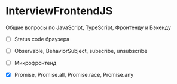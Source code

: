 # InterviewFrontendJS
Общие вопросы по JavaScript, TypeScript, Фронтенду и Бэкенду
- [ ] Status code браузера
- [ ] Observable, BehaviorSubject, subscribe, unsubscribe
- [ ] Микрофронтенд
- [x] Promise, Promise.all, Promise.race, Promise.any

